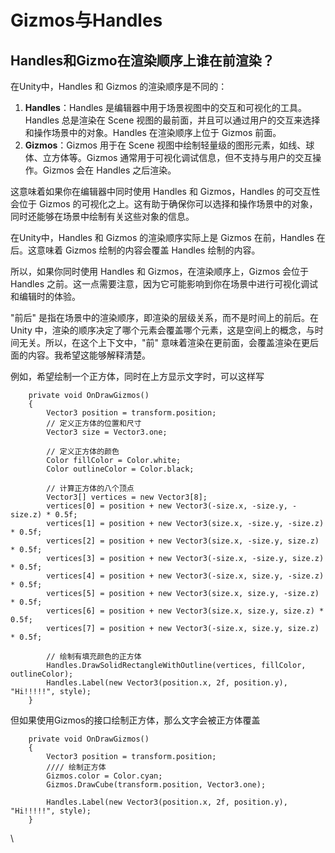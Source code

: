 # Gizmos与Handles

## Handles和Gizmo在渲染顺序上谁在前渲染？

在Unity中，Handles 和 Gizmos 的渲染顺序是不同的：

1. **Handles**：Handles 是编辑器中用于场景视图中的交互和可视化的工具。Handles 总是渲染在 Scene 视图的最前面，并且可以通过用户的交互来选择和操作场景中的对象。Handles 在渲染顺序上位于 Gizmos 前面。
2. **Gizmos**：Gizmos 用于在 Scene 视图中绘制轻量级的图形元素，如线、球体、立方体等。Gizmos 通常用于可视化调试信息，但不支持与用户的交互操作。Gizmos 会在 Handles 之后渲染。

这意味着如果你在编辑器中同时使用 Handles 和 Gizmos，Handles 的可交互性会位于 Gizmos 的可视化之上。这有助于确保你可以选择和操作场景中的对象，同时还能够在场景中绘制有关这些对象的信息。

在Unity中，Handles 和 Gizmos 的渲染顺序实际上是 Gizmos 在前，Handles 在后。这意味着 Gizmos 绘制的内容会覆盖 Handles 绘制的内容。

所以，如果你同时使用 Handles 和 Gizmos，在渲染顺序上，Gizmos 会位于 Handles 之前。这一点需要注意，因为它可能影响到你在场景中进行可视化调试和编辑时的体验。

&#x20;"前后" 是指在场景中的渲染顺序，即渲染的层级关系，而不是时间上的前后。在 Unity 中，渲染的顺序决定了哪个元素会覆盖哪个元素，这是空间上的概念，与时间无关。所以，在这个上下文中，"前" 意味着渲染在更前面，会覆盖渲染在更后面的内容。我希望这能够解释清楚。



例如，希望绘制一个正方体，同时在上方显示文字时，可以这样写

```
    private void OnDrawGizmos()
    {
        Vector3 position = transform.position;
        // 定义正方体的位置和尺寸
        Vector3 size = Vector3.one;

        // 定义正方体的颜色
        Color fillColor = Color.white;
        Color outlineColor = Color.black;

        // 计算正方体的八个顶点
        Vector3[] vertices = new Vector3[8];
        vertices[0] = position + new Vector3(-size.x, -size.y, -size.z) * 0.5f;
        vertices[1] = position + new Vector3(size.x, -size.y, -size.z) * 0.5f;
        vertices[2] = position + new Vector3(size.x, -size.y, size.z) * 0.5f;
        vertices[3] = position + new Vector3(-size.x, -size.y, size.z) * 0.5f;
        vertices[4] = position + new Vector3(-size.x, size.y, -size.z) * 0.5f;
        vertices[5] = position + new Vector3(size.x, size.y, -size.z) * 0.5f;
        vertices[6] = position + new Vector3(size.x, size.y, size.z) * 0.5f;
        vertices[7] = position + new Vector3(-size.x, size.y, size.z) * 0.5f;

        // 绘制有填充颜色的正方体
        Handles.DrawSolidRectangleWithOutline(vertices, fillColor, outlineColor);
        Handles.Label(new Vector3(position.x, 2f, position.y), "Hi!!!!!", style);
    }
```

但如果使用Gizmos的接口绘制正方体，那么文字会被正方体覆盖

```
    private void OnDrawGizmos()
    {
        Vector3 position = transform.position;
        //// 绘制正方体
        Gizmos.color = Color.cyan;
        Gizmos.DrawCube(transform.position, Vector3.one);

        Handles.Label(new Vector3(position.x, 2f, position.y), "Hi!!!!!", style);
    }
```

\
